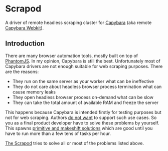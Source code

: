Scrapod
=======

A driver of remote headless scraping cluster for
[Capybara](https://github.com/teamcapybara/capybara)
(aka remote [Capybara Webkit](https://github.com/thoughtbot/capybara-webkit)).

Introduction
------------

There are many browser automation tools, mostly built on top of
[PhantomJS](http://phantomjs.org).
In my opinion, Capybara is still the best. Unfortunately most of Capybara
drivers are not enough suitable for web scraping purposes.
There are the reasons:

* They run on the same server as your worker what can be ineffective
* They do not care about headless browser process termination what can cause memory leaks
* They open headless browser process on-demand what can be slow
* They can take the total amount of available RAM and freeze the server

This happens because Capybara is intended firstly for testing purposes
but not for web scraping. Authors
[do not want](https://github.com/thoughtbot/capybara-webkit/issues/147#issuecomment-137848937)
to support such use cases. So you as a final product developer have to solve
these problems by yourself. This spawns
[primitive and makeshift solutions](https://github.com/thoughtbot/capybara-webkit/issues/802#issuecomment-116195006)
which are good until you have to run more than a few tens of tasks per hour.

[The Scrapod](https://github.com/krowpu/scrapod)
tries to solve all or most of the problems listed above.
